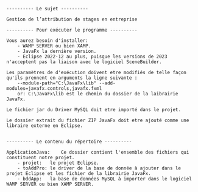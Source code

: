 	---------- Le sujet ----------
	
	Gestion de l’attribution de stages en entreprise	

	---------- Pour exécuter le programme ----------
  
	Vous aurez besoin d'installer:
		- WAMP SERVER ou bien XAMP.
		- JavaFx la dernière version.
		- Eclipse 2022-12 au plus, puisque les versions de 2023 n'acceptent pas la liaison avec le logiciel SceneBuilder.
	
	Les paramètres de d'exécution doivent etre modifiés de telle façon qu'ils prennent en arguments la ligne suivante :
		--module-path="C:\JavaFx\lib" --add-modules=javafx.controls,javafx.fxml
		or: C:\JavaFx\lib est le chemin du dossier de la laibrairie JavaFx.
	
	Le fichier jar du Driver MySQL doit etre importé dans le projet.
	
	Le dossier extrait du fichier ZIP JavaFx doit etre ajouté comme une libraire externe en Eclipse.
	

	---------- Le contenu du répertoire ----------
	
	ApplicationJava: 	Ce dossier contient l'ensemble des fichiers qui constituent notre projet.
		- projet: 	le projet Eclipse.
		- toAddPro:	le driver de la base de donnée à ajouter dans le projet Eclipse et les fichier de la librairie JavaFx.
		- bddApp:	la base de données MySQL à importer dans le logiciel WAMP SERVER ou bien XAMP SERVER.
